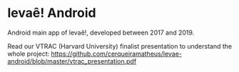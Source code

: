 # levaê! Android

Android main app of levaê!, developed between 2017 and 2019.

Read our VTRAC (Harvard University) finalist presentation to understand the whole project: https://github.com/cerqueiramatheus/levae-android/blob/master/vtrac_presentation.pdf